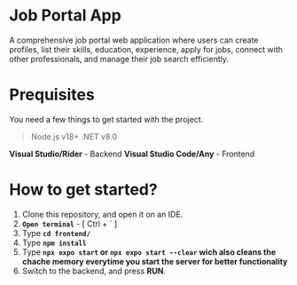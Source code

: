 # Job Portal App

A comprehensive job portal web application where users can create profiles, list their skills, education, experience, apply for jobs, connect with other professionals, and manage their job search efficiently.

# Prequisites

You need a few things to get started with the project.

> Node.js v18+
>.NET v8.0

**Visual Studio/Rider** - Backend
**Visual Studio Code/Any** - Frontend

# How to get started?

1. Clone this repository, and open it on an IDE.
2. **``Open terminal``** - [ Ctrl + ` ]
3. Type **``cd frontend/``**
4. Type **``npm install``**
5. Type **``npx expo start`` or ``npx expo start --clear`` wich also cleans the chache memory everytime you start the server for better functionality**
6. Switch to the backend, and press **RUN**.
